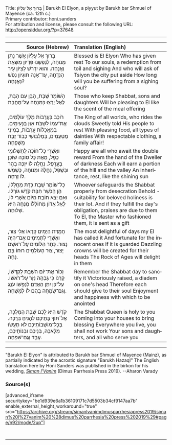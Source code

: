 <html>
<head></head>
<body>
Title: בָּרוּךְ אֵל עֶלְיוֹן | Barukh El Elyon, a piyyut by Barukh bar Shmuel of Mayence (ca. 12th c.)<br />
Primary contributor: honi.sanders<br />
For attribution and license, please consult the following URL: <a href="http://opensiddur.org/?p=37648">http://opensiddur.org/?p=37648</a>
<p />
<hr />

<table style="margin-left: auto;margin-right: auto;" class="draggable">
<thead><tr><th id="x" style="text-align: right;">Source (Hebrew)</th><th style="text-align: left;">Translation (English)</th></tr></thead>
<tbody>
<tr><td style="vertical-align:top;">
<div class="liturgy" lang="he">
בָּרוּךְ אֵל עֶלְיוֹן אֲשֶׁר נָתַן מְנוּחָה, 
לְנַפְשֵׁנוּ פִּדְיוֹן מִשְּׁאֵת וַאֲנָחָה. 
והוּא יִדְרשׁ לְצִיּוֹן עִיר הַנִּדָּחָה, 
עַד־אָנָה תּוּגְיוֹן נֶפֶשׁ נֶאֱנָחָה? 
</span></div></td>

<td style="vertical-align:top;">
<div class="english" lang="en">
Blessed is El Elyon Who has given rest
To our souls, a redemption from toil and sighing
And who will ask of Tsiyon the city put aside
How long will you be suffering from a sighing soul?
</div></td></tr>


<tr><td style="vertical-align:top;">
<div class="liturgy" lang="he">
הַשּׁוֹמֵר שַׁבָּת, הַבֵּן עִם הַבַּת, 
לָאֵל יֵרָצוּ כְּמִנְחָה עַל־מַחֲבַת 
</span></div></td>

<td style="vertical-align:top;">
<div class="english" lang="en">
Those who keep Shabbat, sons and daughters
Will be pleasing to El like the scent of the meal offering
</div></td></tr>


<tr><td style="vertical-align:top;">
<div class="liturgy" lang="he">
רוֹכֵב בָּעֲרָבוֹת מֶלֶךְ עוֹלָמִים, 
אֶת־עַמוֹ לִשְׁבֹּת אִזֵּן בַּנְּעִימִים. 
בְּמַאֲכָלוֹת עֲרֵבוֹת, בְּמִינֵי מַטְעַמִים, 
בְּמַלְבּוּשֵׁי כָבוֹד זֶבַח מִשְׁפָּחָה 
</span></div></td>

<td style="vertical-align:top;">
<div class="english" lang="en">
The King of all worlds, who rides the clouds
Sweetly told His people to rest
With pleasing food, all types of dainties
With respectable clothing, a family affair!
</div></td></tr>


<tr><td style="vertical-align:top;">
<div class="liturgy" lang="he">
ואַשְׁרֵי כָּל־חוֹכֶה לְתַשְׁלוּמֵי כֵפֶל, 
מֵאֵת כָּל סוֹכֶה שׁוֹכֵן בָּעֲרָפֶל. 
נַחֲלָה לוֹ יִזְכֶּה בָּהָר וּבַשָׁפֶל, 
נַחֲלָה וּמְנוּחָה, כַּשֶׁמֶשׁ לוֹ זָרְחָה. 
</span></div></td>

<td style="vertical-align:top;">
<div class="english" lang="en">
Happy are all who await the double reward
From the hand of the Dweller of darkness
Each will earn a portion of the hill and the valley
An inheritance, rest, like the shining sun
</div></td></tr>


<tr><td style="vertical-align:top;">
<div class="liturgy" lang="he">
כָּל־שׁוֹמֵר שַׁבָּת כַּדָּת מֵחֲלָלוֹ, 
הֵן הַכְשֶׁר חִבַּת קֹדֶשׁ גּוֹרָלוֹ. 
ואִם יֵצֵא חוֹבַת הַיּוֹם אַשְׁרֵי לוֹ, 
לְאֵל אָדוֹן מְחוֹלְלוֹ מִנְחָה הִיא שְׁלוּחָה. 
</span></div></td>

<td style="vertical-align:top;">
<div class="english" lang="en">
Whoever safeguards the Shabbat properly from desecration
Behold - suitability for beloved holiness is their lot.
And if they fulfill the day's obligation, praises are due to them
To El, the Master who fashioned them, it is sent as a gift
</div></td></tr>


<tr><td style="vertical-align:top;">
<div class="liturgy" lang="he">
חֶמְדַּת הַיָּמִים קְרָאוֹ אֵלִי צוּר, 
ואַשְׁרֵי לִתְמִימִים אִם־יִהְיֶה נָצוּר. 
כֶּתֶר הִלּוֹמִים עַל־רֹאשָׁם יָצוּר, 
צוּר הָעוֹלָמִים רוּחוֹ בָּם נָחָה. 
</span></div></td>

<td style="vertical-align:top;">
<div class="english" lang="en">
The most delightful of days my El has called it
And fortunate for the innocent ones if it is guarded
Dazzling crowns will be created for their heads
The Rock of Ages will delight in them
</div></td></tr>


<tr><td style="vertical-align:top;">
<div class="liturgy" lang="he">
זָכוֹר אֶת־יוֹם השַׁבָּת לְקַדְּשׁוֹ, 
קַרְנוֹ כִּי גָּבְהָה נֵזֶר עַל־רֹאשׁוֹ. 
עַל־כֵּן יִתֵּן הַאָדָם לְנַפְשׁוֹ 
עֹנֶג וְגַם־שִׂמְחָה בָּהֶם לוֹ לְמָשְׁחָה. 
</span></div></td>

<td style="vertical-align:top;">
<div class="english" lang="en">
Remember the Shabbat day to sanctify it
Victoriously raised, a diadem on one's head
Therefore each should give to their soul
Enjoyment and happiness with which to be anointed
</div></td></tr>


<tr><td style="vertical-align:top;">
<div class="liturgy" lang="he">
קֹדֶשׁ הִיא לָכֶם שַׁבָּת הַמַּלְכָּה, 
אֶל־תּוֹךְ בָּתֵיכֶם לְהָנִיחַ בְּרָכָה. 
בְּכָל־מוֹשְׁבוֹתֵיכֶם לֹא תַעֲשׂוּ מְלָאכָה, 
בְּנֵיכֶם וּבְנוֹתֵיכֶם, עֶבֶד וְגַם־שִׁפְחָה.
</span></div></td>

<td style="vertical-align:top;">
<div class="english" lang="en">
The Shabbat Queen is holy to you
Coming into your houses to bring blessing
Everywhere you live, you shall not work
Your sons and daughters, and all who serve you
</div></td></tr>
</tbody></table>

<hr />

"Barukh El Elyon" is attributed to Barukh bar Shmuel of Mayence (Mainz), as partially indicated by the acrostic signature "Barukh Hazaq!" The English translation here by Honi Sanders was published in the birkon for his wedding, <em><a href="http://opensiddur.org/?p=25938">Siman l'Vanim</a></em> (Dimus Parrhesia Press 2019). --Aharon Varady


<h3>Source(s)</h3>

[advanced_iframe securitykey="be1d939e6a1b36109171c7d5503b34cf9147aa7b" enable_external_height_workaround="true" src="https://archive.org/stream/simanlvanimdimusparrhesiapress2019/siman%20l%27vanim%20%28dimus%20parrhesia%20press%202019%29#page/n92/mode/2up"]

&nbsp;

<hr />

&nbsp;

</body>
</html>